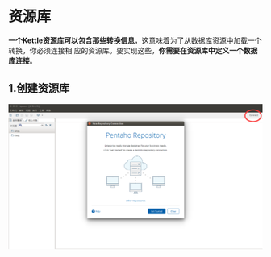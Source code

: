 资源库
================================================================================
**一个Kettle资源库可以包含那些转换信息**，这意味着为了从数据库资源中加载一个转换，你必须连接相
应的资源库。要实现这些，**你需要在资源库中定义一个数据库连接**。

## 1.创建资源库
![创建资源库](img/3.png)
